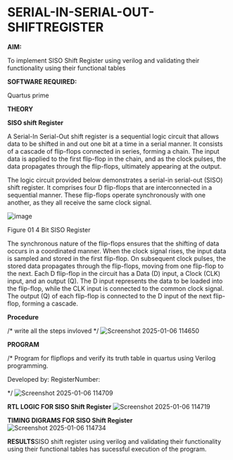 # SERIAL-IN-SERIAL-OUT-SHIFTREGISTER

**AIM:**

To implement  SISO Shift Register using verilog and validating their functionality using their functional tables

**SOFTWARE REQUIRED:**

Quartus prime

**THEORY**

**SISO shift Register**

A Serial-In Serial-Out shift register is a sequential logic circuit that allows data to be shifted in and out one bit at a time in a serial manner. It consists of a cascade of flip-flops connected in series, forming a chain. The input data is applied to the first flip-flop in the chain, and as the clock pulses, the data propagates through the flip-flops, ultimately appearing at the output.

The logic circuit provided below demonstrates a serial-in serial-out (SISO) shift register. It comprises four D flip-flops that are interconnected in a sequential manner. These flip-flops operate synchronously with one another, as they all receive the same clock signal.

![image](https://github.com/naavaneetha/SERIAL-IN-SERIAL-OUT-SHIFTREGISTER/assets/154305477/e81c4072-37f9-46c6-8145-566764b74c3a)

Figure 01 4 Bit SISO Register

The synchronous nature of the flip-flops ensures that the shifting of data occurs in a coordinated manner. When the clock signal rises, the input data is sampled and stored in the first flip-flop. On subsequent clock pulses, the stored data propagates through the flip-flops, moving from one flip-flop to the next.
Each D flip-flop in the circuit has a Data (D) input, a Clock (CLK) input, and an output (Q). The D input represents the data to be loaded into the flip-flop, while the CLK input is connected to the common clock signal. The output (Q) of each flip-flop is connected to the D input of the next flip-flop, forming a cascade.

**Procedure**

/* write all the steps invloved */
![Screenshot 2025-01-06 114650](https://github.com/user-attachments/assets/8d660b44-65ec-4892-bb2b-b16782cb2c7b)


**PROGRAM**

/* Program for flipflops and verify its truth table in quartus using Verilog programming.

Developed by: RegisterNumber:

*/
![Screenshot 2025-01-06 114709](https://github.com/user-attachments/assets/bb25ab5b-2fe3-4e8d-b29d-46cb6406077d)


**RTL LOGIC FOR SISO Shift Register**
![Screenshot 2025-01-06 114719](https://github.com/user-attachments/assets/16128b0a-dfb0-454c-8f33-9799f4e4e8f2)

**TIMING DIGRAMS FOR SISO Shift Register**
![Screenshot 2025-01-06 114734](https://github.com/user-attachments/assets/3b7aa104-c3aa-471c-a50b-34cd5813dcc4)

**RESULTS**SISO shift register using verilog and validating their functionality using their functional tables has sucessful execution of the program.
